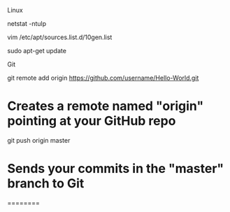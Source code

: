 
Linux

netstat -ntulp

vim /etc/apt/sources.list.d/10gen.list

sudo apt-get update


Git

git remote add origin https://github.com/username/Hello-World.git
# Creates a remote named "origin" pointing at your GitHub repo


git push origin master
# Sends your commits in the "master" branch to Git
========